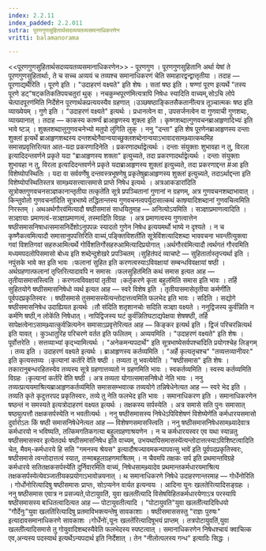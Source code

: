 ```yaml
---
index: 2.2.11
index_padded: 2.2.011
sutra: पूरणगुणसुहितार्थसदव्ययतव्यसमानाधिकरणेन
vritti: balamanorama

---
```

<<पूरणगुणसुहितार्थसदव्ययतव्यसमानाधिकरणेन>> - पूरणगुण । पूरणगुणसुहितानि अर्था येषां ते पूरणगुणसुहितार्थाः, ते च सच्च अव्ययं च तव्यश्च समानाधिकरणं चेति समाहारद्वन्द्वात्तृतीया । तदाह — पूरणाद्यर्थैरिति । पूरणे इति । "उदाहरणं वक्ष्यते" इति शेषः । सतां षष्ठ इति । षण्णां पूरण इत्यर्थे "तस्य पूरणे डट्"षट्कतिकतिपयचतुरां थुक् । नचकुम्भपूरण॑मित्यत्रापि निषेधः स्यादिति वाच्यम्,सोऽचि लोपे चेत्पादपूरण॑मिति निर्देशेन पूरणार्थकप्रत्ययस्यैव ग्रहणात् ।उञ्छषष्ठाङ्कितसैकतानी॑त्यत्र तूञ्चात्मकः षष्ठ इति व्याख्येयम् । गुणे इति । "उदाहरणं वक्ष्यते" इत्यर्थः । प्रधानत्वेन वा , उपसर्जनत्वेन वा गुणवाची गुणशब्दः, व्याख्यानात् । तदाह — काकस्य कार्ष्ण्यं ब्राआहृणस्य शुक्ला इति । कृष्णशब्दात्गुणवचनब्राआहृणादिभ्यः॑ इति भावे ष्टञ् । शुक्लशब्दात्तुगुणवचनेभ्यो मतुपो लु॑गिति लुक् । ननु "दन्ता" इति शेष पूरणेनब्राआहृणस्य दन्ताः शुक्ला॑ इत्यर्थे ब्राआहृणशब्दस्य दन्तशब्देनैवान्वयाच्छुक्लशब्देनान्वयाऽभावादसामथ्र्यात्कथमिह समासप्रवृत्तिरित्यत आत-यदा प्रकरणादिनेति । प्रकरणादर्थाद्वेत्यर्थः । दन्ताः संयुक्ताः शुभावहा न तु, विरला इत्यादिदन्तवर्णने प्रकृते यदा "ब्राआहृणस्य शक्ला" इत्युच्यते, तदा प्रकरणादर्थाद्वेत्यर्थः । दन्ताः संयुक्ताः शुभावहा न तु, विरला इत्यादिदन्तवर्णने प्रकृते यदाब्राआहृणस्य शुक्ला॑ इत्युच्यते, तदा प्रकरणाद्दन्त #आ इति विशेष्योपस्थितिः । यदा वा सर्ववर्णेषु दन्तवस्त्रभूषणेषु प्रकृतेषुब्राआहृणस्य शुक्ला॑ इत्युच्यते, तदाऽर्थाद्दन्ता इति विशेष्योपस्थितिस्तत्र सामथ्र्यसत्त्वात्समासे प्राप्ते निषेध इत्यर्थः । अत्रआकडारा॑दिति सूत्रोक्तगुणवचनसञ्ज्ञकानान्तृतीया तत्कृते॑ति सूत्रे प्रपञ्चितानां गुणानां न ग्रहणम्, अत्र गुणवचनशब्दाभावात् । किन्तुवोतो गुणवचना॑दिति सूत्रभाष्ये तद्धितान्तस्य गुणवचनत्वपर्युदासात्कथं काष्ण्र्यादिशब्दानां गुणवचित्वमिति निरस्तम् । अथअर्थगौरव॑मित्यादौ षष्ठीसमासं साधयितुमाह — अनित्योऽयमिति । सञ्ज्ञाप्रमाणत्वादिति । सञ्ज्ञायाः प्रमाणत्वं-सञ्ज्ञाप्रमाणत्वं, तस्मादिति विग्रहः । अत्र प्रमाणत्वस्य गुणत्वात्तेन षष्ठीसमासनिषाधत्समासनिर्देशोऽनुपपन्नः स्यादतो गुणेन निषेध इत्ययमर्थो भाष्ये न दृश्यते । न च कृष्णैकत्वमित्यादौ समासानुपपत्तिरिति वाच्यं,पङ्क्तिविशती॑ति सूत्रेविंशत्यादिशब्दा भाववचना भवन्ती॑त्युक्त्वा गवां विशतिगवां सहरुआमित्यर्थे गोर्विशतिर्गोसहरुआमित्यादिप्रयोगात् ।अर्थगौरव॑मित्यादौ त्वर्थगतं गौरवमिति मध्यमपदलोपिसमासो बोध्य इति शब्देन्दुशेखरे प्रपञ्चितम् ।सुहित॑पदं व्याचष्टे — सुहितार्तास्तृप्त्यर्था इति । नपुंसके भावे क्त इति भावः ।फलानां सुहित इति करणत्वस्याऽविवक्षायां सम्बन्धविवक्षायां षष्ठी । अर्थग्रहणात्फलानां तृप्तिरित्यादावपि न समासः ।फलसुहित॑मिति कथं समास इत्यत आह — तृतीयासमासस्त्विति । करणत्वविवक्षायां तृतीया ।कर्तृकरणे कृता बहुल॑मिति समास इति भावः । तर्हि सुहितयोगे षष्ठीसमासनिषेधो व्यर्थ इत्यत आह — स्वरे विशेष इति । तृतीयासमासेतृतीया कर्मणी॑ति पूर्वपदप्रकृतिस्वरः । षष्ठीसमासे तुसमासस्ये॑त्यन्तोदात्तत्वमिति फलभेद इति भावः । सदिति । सद्योगे षष्ठीसमासनिषेध उदाह्यियत इत्यर्थः ।तौ स॑दिति शतृशानचोः सदिति सञ्ज्ञा वक्ष्यते । ननुद्विजस्य कुर्व॑न्निति न कर्मणि षष्ठी,न लोके॑ति निषेधात् । नापिद्विजस्य घटं कुर्व॑न्नितिघटाद्यपेक्षया शेषषष्ठी, तर्हि सापेक्षत्वेनाऽसामथ्र्यात्कुर्वन्नित्यनेन समासाऽप्रवृत्तेरित्यत आह — किङ्कर इत्यर्थ इति । द्विजं परिचरन्नित्यर्थ इति यावत् । कुञ्धातुरिह परिचरणे वर्तत इति फलितम् । अव्ययमिति । "उदाहरणं वक्ष्यते" इति शेषः । पूर्वोत्तरेति । सत्तव्याभ्यां कृद्भ्यामित्यर्थः । "अनेकमन्यपदार्थे" इति सूत्रभाष्येसर्वपश्चा॑दिति प्रयोगश्चेह लिङ्गम् । तव्य इति । उदाहरणं वक्ष्यते इत्यर्थः । ब्राआहृणस्य कर्तव्यमिति । "अर्हे कृत्यतृचश्च" "तव्यत्तव्यानीयरः" इति कृत्यस्तव्यः ।कृत्यानां कर्तरि वे॑ति षष्ठी । तव्यता तु भवत्येवेति । "षष्ठीसमास" इति शेषः । तकारानुबन्धरहितस्येव तव्यस्य सूत्रे ग्रहणात्तव्यतो न ग्रहणमिति भावः । स्वकर्तव्यमिति । स्वस्य कर्तव्यमिति विग्रहः ।कृत्यानां कर्तरि वे॑ति षष्ठी । अत्र तव्यता योगात्समासनिषेधो नेति भावः । ननु तव्यत्प्रत्ययमाश्रित्यब्राआहृणकर्तव्य॑मिति समाससम्भवात्क तव्ययोगे तन्निषेधेनेत्यत आह — स्वरे भेद इति । तव्यति कृते कृदुत्तरपद प्रकृतिस्वरः, तव्ये तु नेति फलभेद इति भावः । समानाधिकरण इति । समानाधिकरणेन षष्ठन्तं न समस्यते इत्यत्रोदाहरणं वक्ष्यत इत्यर्थः । तक्षकस्य सर्पस्येति । अत्र समासे सति पुनः समासात् षष्ठ्युत्पत्तौ तक्षकसर्पस्येति न भवतीत्यर्थः । ननु षष्ठीसमासस्य निषेधेऽपिविशेषणं विशेष्येणे॑ति कर्मधारयसमासो दुर्वारोऽतः किं षष्ठी समासनिषेधेनेत्यत आह — विशेषणसमासस्त्विति । ननु षष्ठीसमासनिषेधसामथ्र्यादेवात्र कर्मधारयो न भविष्यति, तत्किमगतिकगत्या बहुलग्रहणाश्रयणेन  । न च कर्मधारयस्वर एव यथा स्यान्नतु षष्ठीसमासस्वर इत्येतदर्थः षष्ठीसमासनिषेध इति वाच्यम्, उभयथापिसमासस्ये॑त्यन्तोदात्तत्स्याऽविशिष्टत्वादिति चेत्, मैवम्-कर्मधारये हि सति "गमनस्य श्रेयस" इत्यादौश्रज्यावमकन्पापवत्सु भावे॑ इति पूर्वपदप्रकृतिस्वरः, षष्ठीसमासे त्वन्तोदात्तत्वं स्यात्, तन्माबहुलग्रहणमाश्रितम् । न चैवमपि तक्षकः सर्प इति प्रथमान्तविग्रहे कर्मधारये सतितक्षकसर्पस्ये॑ति दुर्निवारमिति वाच्यं, निषेधसामथ्र्यादेव प्रथमान्तकर्मधारयमाश्रित्य तक्षकसर्पस्येत्येवञ्जातीयकप्रयोगाऽभावोन्नयनात् । थ समानाधिकरणे निषेधे उदाहरणान्तरमाह — गोर्धेनोरिति । गोर्धोनोरित्यादिषु षष्ठीसमासः प्राप्तः, सोऽप्यनेन वार्यत इत्यन्वयः । आदिना यूनः खलतेरित्यादिसङ्ग्रहः । ननु षष्ठीसमास एवात्र न प्रसज्यते,पोटायुवति॑, युवा खलती॑त्यादि विसेषविहितकर्मधारयेणाऽत्र परस्यापि षष्ठीसमासस्य बाधितत्वादित्यत आह — पोटायुवतीत्यादि । "पोटायुवति"युवा खलती॑त्यादिविधयो "गौर्देनुः"युवा खलति॑रित्यादिषु प्रतमाविभक्त्यन्तेषु सावकाशाः । षष्ठीसमाससस्तु "राज्ञः पुरुषः" इत्यादावसमानाधिकरणे सावकाशः ।गोर्धेनोः॑,यूनः खलते॑रित्यादिषूभयं प्राप्तम् । तत्रपोटायुवति॑,युवा खलती॑त्यादिसमासे तु गोयुवादिशब्दस्यैवेति फलभेदस्य स्पष्टत्वात् । समानाधिकरणेन निषेधश्चायं क्वाचित्क एव,अन्यस्य पदस्यार्थ इत्यर्थेऽन्यपदार्थ इति निर्देशात् । तेन "नीलोत्पलस्य गन्ध" इत्यादिः सिद्धः । 